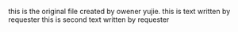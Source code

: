 this is the original file created by owener yujie.
this is text written by requester
this is second text written by requester
